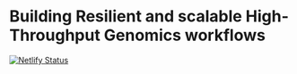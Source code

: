 #  Building Resilient and scalable High-Throughput Genomics workflows
<!--
Thank you to BHKi and OpenScienceKE . This is my first talk and am happy to share how cloud environments can help accelerate your workflows
-->

[![Netlify Status](https://api.netlify.com/api/v1/badges/9095ee37-ff5c-4731-b49b-1023fd820090/deploy-status)](https://app.netlify.com/sites/espira-hbk-talk/deploys)